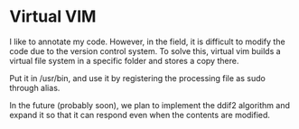 # Virtual VIM

I like to annotate my code. However, in the field, it is difficult to modify the code due to the version control system. To solve this, virtual vim builds a virtual file system in a specific folder and stores a copy there.

Put it in /usr/bin, and use it by registering the processing file as sudo through alias.

In the future (probably soon), we plan to implement the ddif2 algorithm and expand it so that it can respond even when the contents are modified.

